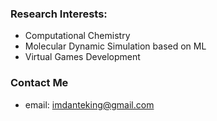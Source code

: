### Research Interests:
- Computational Chemistry
- Molecular Dynamic Simulation based on ML
- Virtual Games Development




### Contact Me
- email: imdanteking@gmail.com

